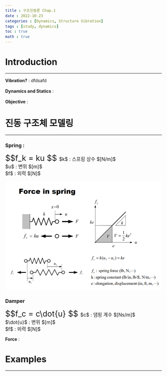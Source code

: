 ```yaml
---
title : 구조진동론 Chap.1
date : 2022-10-23
categories : [Dynamics, Structure Vibration]
tags : [study, dynamics]
toc : true
math : true
---
```


# Introduction
---

> 
**Vibration?** : dfdsafd  
<br>
**Dynamics and Statics** :  
<br>
**Objective** :


# 진동 구조체 모델링
---
>
### **Spring** :  

<div class = 'text-center'>
    <span style="font-size:180%">
        $$f_k = ku $$ </span>
    <span style='font-size:110%'>
        $k$ : 스프링 상수 $[N/m]$ <br>
        $u$ : 변위 $[m]$ <br>
        $f$ : 외력 $[N]$ <br>
    </span>
</div>

![wow](./spring.png)

>
### **Damper**

<div class = 'text-center'>
    <span style="font-size:180%">
        $$f_c = c\dot{u} $$ </span>
    <span style='font-size:110%'>
        $c$ : 댐핑 계수 $[Ns/m]$ <br>
        $\dot{u}$ : 변위 $[m]$ <br>
        $f$ : 외력 $[N]$ <br>
    </span>
</div>

>
**Force** : 

# Examples
---